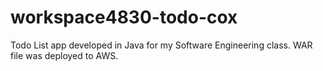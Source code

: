 # workspace4830-todo-cox
Todo List app developed in Java for my Software Engineering class. WAR file was deployed to AWS.

